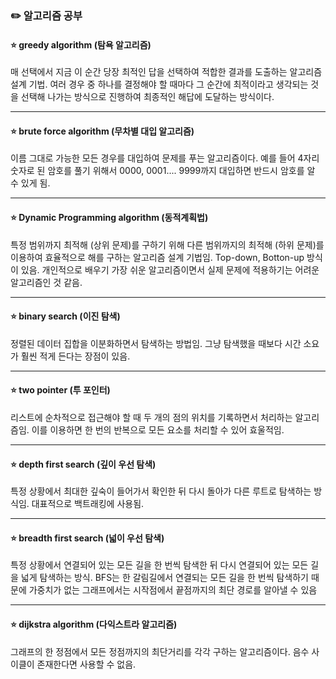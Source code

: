 ### ✏️ 알고리즘 공부

#### ⭐ greedy algorithm (탐욕 알고리즘)
매 선택에서 지금 이 순간 당장 최적인 답을 선택하여 적합한 결과를 도출하는 알고리즘 설계 기법.
여러 경우 중 하나를 결정해야 할 때마다 그 순간에 최적이라고 생각되는 것을 선택해 나가는 방식으로 진행하여 최종적인 해답에 도달하는 방식이다.

---

#### ⭐ brute force algorithm (무차별 대입 알고리즘)
이름 그대로 가능한 모든 경우를 대입하여 문제를 푸는 알고리즘이다. 예를 들어 4자리 숫자로 된 암호를 풀기 위해서 0000, 0001.... 9999까지 대입하면 반드시 암호를 알 수 있게 됨.

---

#### ⭐ Dynamic Programming algorithm (동적계획법)
특정 범위까지 최적해 (상위 문제)를 구하기 위해 다른 범위까지의 최적해 (하위 문제)를 이용하여 효율적으로 해를 구하는 알고리즘 설계 기법임.
Top-down, Botton-up 방식이 있음. 개인적으로 배우기 가장 쉬운 알고리즘이면서 실제 문제에 적용하기는 어려운 알고리즘인 것 같음.

---

#### ⭐ binary search (이진 탐색)
정렬된 데이터 집합을 이분화하면서 탐색하는 방법임. 그냥 탐색했을 때보다 시간 소요가 훨씬 적게 든다는 장점이 있음.

---
#### ⭐ two pointer (투 포인터)
리스트에 순차적으로 접근해야 할 때 두 개의 점의 위치를 기록하면서 처리하는 알고리즘임.
이를 이용하면 한 번의 반복으로 모든 요소를 처리할 수 있어 효울적임. 

---

#### ⭐ depth first search (깊이 우선 탐색)
특정 상황에서 최대한 깊숙이 들어가서 확인한 뒤 다시 돌아가 다른 루트로 탐색하는 방식임. 대표적으로 백트래킹에 사용됨. 

---

#### ⭐ breadth first search (넓이 우선 탐색)
특정 상황에서 연결되어 있는 모든 길을 한 번씩 탐색한 뒤 다시 연결되어 있는 모든 길을 넓게 탐색하는 방식.
BFS는 한 갈림길에서 연결되는 모든 길을 한 번씩 탐색하기 때문에 가중치가 없는 그래프에서는 시작점에서 끝점까지의 최단 경로를 알아낼 수 있음

---

#### ⭐ dijkstra algorithm (다익스트라 알고리즘)
그래프의 한 정점에서 모든 정점까지의 최단거리를 각각 구하는 알고리즘이다. 음수 사이클이 존재한다면 사용할 수 없음.

